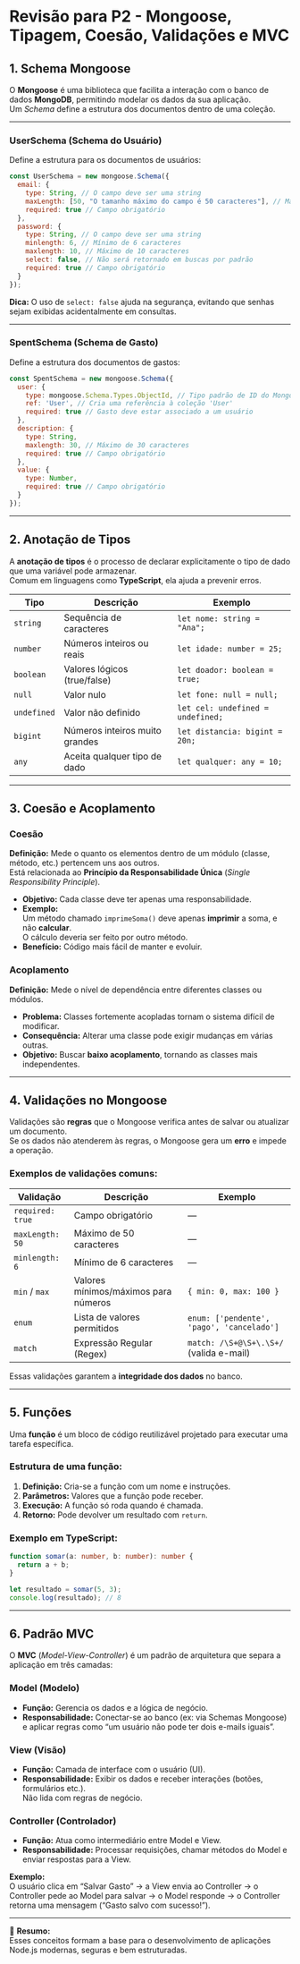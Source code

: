# Revisão para P2 - Mongoose, Tipagem, Coesão, Validações e MVC

## 1. Schema Mongoose

O **Mongoose** é uma biblioteca que facilita a interação com o banco de dados **MongoDB**, permitindo modelar os dados da sua aplicação.  
Um *Schema* define a estrutura dos documentos dentro de uma coleção.

---

### UserSchema (Schema do Usuário)

Define a estrutura para os documentos de usuários:

```js
const UserSchema = new mongoose.Schema({
  email: {
    type: String, // O campo deve ser uma string
    maxLength: [50, "O tamanho máximo do campo é 50 caracteres"], // Máximo de 50 caracteres
    required: true // Campo obrigatório
  },
  password: {
    type: String, // O campo deve ser uma string
    minlength: 6, // Mínimo de 6 caracteres
    maxlength: 10, // Máximo de 10 caracteres
    select: false, // Não será retornado em buscas por padrão
    required: true // Campo obrigatório
  }
});
```

**Dica:** O uso de `select: false` ajuda na segurança, evitando que senhas sejam exibidas acidentalmente em consultas.

---

### SpentSchema (Schema de Gasto)

Define a estrutura dos documentos de gastos:

```js
const SpentSchema = new mongoose.Schema({
  user: {
    type: mongoose.Schema.Types.ObjectId, // Tipo padrão de ID do MongoDB
    ref: 'User', // Cria uma referência à coleção 'User'
    required: true // Gasto deve estar associado a um usuário
  },
  description: {
    type: String,
    maxlength: 30, // Máximo de 30 caracteres
    required: true // Campo obrigatório
  },
  value: {
    type: Number,
    required: true // Campo obrigatório
  }
});
```

---

## 2. Anotação de Tipos

A **anotação de tipos** é o processo de declarar explicitamente o tipo de dado que uma variável pode armazenar.  
Comum em linguagens como **TypeScript**, ela ajuda a prevenir erros.

| Tipo | Descrição | Exemplo |
|------|------------|---------|
| `string` | Sequência de caracteres | `let nome: string = "Ana";` |
| `number` | Números inteiros ou reais | `let idade: number = 25;` |
| `boolean` | Valores lógicos (true/false) | `let doador: boolean = true;` |
| `null` | Valor nulo | `let fone: null = null;` |
| `undefined` | Valor não definido | `let cel: undefined = undefined;` |
| `bigint` | Números inteiros muito grandes | `let distancia: bigint = 20n;` |
| `any` | Aceita qualquer tipo de dado | `let qualquer: any = 10;` |

---

## 3. Coesão e Acoplamento

### Coesão

**Definição:** Mede o quanto os elementos dentro de um módulo (classe, método, etc.) pertencem uns aos outros.  
Está relacionada ao **Princípio da Responsabilidade Única** (*Single Responsibility Principle*).

- **Objetivo:** Cada classe deve ter apenas uma responsabilidade.
- **Exemplo:**  
  Um método chamado `imprimeSoma()` deve apenas **imprimir** a soma, e não **calcular**.  
  O cálculo deveria ser feito por outro método.
- **Benefício:** Código mais fácil de manter e evoluir.

### Acoplamento

**Definição:** Mede o nível de dependência entre diferentes classes ou módulos.

- **Problema:** Classes fortemente acopladas tornam o sistema difícil de modificar.
- **Consequência:** Alterar uma classe pode exigir mudanças em várias outras.
- **Objetivo:** Buscar **baixo acoplamento**, tornando as classes mais independentes.

---

## 4. Validações no Mongoose

Validações são **regras** que o Mongoose verifica antes de salvar ou atualizar um documento.  
Se os dados não atenderem às regras, o Mongoose gera um **erro** e impede a operação.

### Exemplos de validações comuns:

| Validação | Descrição | Exemplo |
|------------|------------|----------|
| `required: true` | Campo obrigatório | — |
| `maxLength: 50` | Máximo de 50 caracteres | — |
| `minlength: 6` | Mínimo de 6 caracteres | — |
| `min` / `max` | Valores mínimos/máximos para números | `{ min: 0, max: 100 }` |
| `enum` | Lista de valores permitidos | `enum: ['pendente', 'pago', 'cancelado']` |
| `match` | Expressão Regular (Regex) | `match: /\S+@\S+\.\S+/` (valida e-mail) |

Essas validações garantem a **integridade dos dados** no banco.

---

## 5. Funções

Uma **função** é um bloco de código reutilizável projetado para executar uma tarefa específica.

### Estrutura de uma função:

1. **Definição:** Cria-se a função com um nome e instruções.
2. **Parâmetros:** Valores que a função pode receber.
3. **Execução:** A função só roda quando é chamada.
4. **Retorno:** Pode devolver um resultado com `return`.

### Exemplo em TypeScript:

```ts
function somar(a: number, b: number): number {
  return a + b;
}

let resultado = somar(5, 3);
console.log(resultado); // 8
```

---

## 6. Padrão MVC

O **MVC** (*Model-View-Controller*) é um padrão de arquitetura que separa a aplicação em três camadas:

### Model (Modelo)

- **Função:** Gerencia os dados e a lógica de negócio.
- **Responsabilidade:** Conectar-se ao banco (ex: via Schemas Mongoose) e aplicar regras como “um usuário não pode ter dois e-mails iguais”.

### View (Visão)

- **Função:** Camada de interface com o usuário (UI).
- **Responsabilidade:** Exibir os dados e receber interações (botões, formulários etc.).  
  Não lida com regras de negócio.

### Controller (Controlador)

- **Função:** Atua como intermediário entre Model e View.
- **Responsabilidade:** Processar requisições, chamar métodos do Model e enviar respostas para a View.

**Exemplo:**  
O usuário clica em “Salvar Gasto” → a View envia ao Controller → o Controller pede ao Model para salvar → o Model responde → o Controller retorna uma mensagem (“Gasto salvo com sucesso!”).

---

📘 **Resumo:**  
Esses conceitos formam a base para o desenvolvimento de aplicações Node.js modernas, seguras e bem estruturadas.
